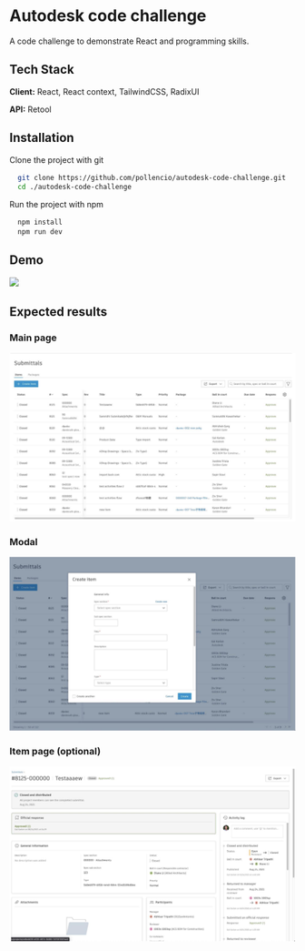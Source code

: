 # Autodesk code challenge

A code challenge to demonstrate React and programming skills.

## Tech Stack

**Client:** React, React context, TailwindCSS, RadixUI

**API:** Retool

## Installation

Clone the project with git

```bash
  git clone https://github.com/pollencio/autodesk-code-challenge.git
  cd ./autodesk-code-challenge
```

Run the project with npm

```bash
  npm install
  npm run dev
```

## Demo

<img src="./public/demo.gif" />

## Expected results

### Main page

<img src="./public/main-page.png" />

### Modal

<img src="./public/modal.png" />

### Item page (optional)

<img src="./public/item-page.png" />

